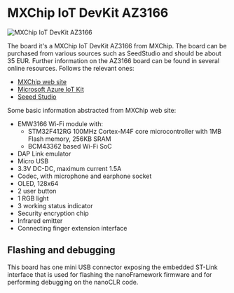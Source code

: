 # MXChip IoT DevKit AZ3166

![MXChip IoT DevKit AZ3166](stm32f4_discovery.jpg)

The board it's a MXChip IoT DevKit AZ3166 from MXChip. The board can be purchased from various sources such as SeedStudio and should be about 35 EUR. Further information on the AZ3166 board can be found in several online resources. Follows the relevant ones:

- [MXChip web site](http://mxchip.com/az3166)
- [Microsoft Azure IoT Kit](https://microsoft.github.io/azure-iot-developer-kit/)
- [Seeed Studio](https://www.seeedstudio.com/AZ3166-IOT-Developer-Kit-p-2922.html)

Some basic information abstracted from MXChip web site:

- EMW3166 Wi-Fi module with:
  - STM32F412RG 100MHz Cortex-M4F core microcontroller with 1MB Flash memory, 256KB SRAM
  - BCM43362 based Wi-Fi SoC
- DAP Link emulator
- Micro USB
- 3.3V DC-DC, maximum current 1.5A
- Codec, with microphone and earphone socket
- OLED, 128x64
- 2 user button
- 1 RGB light
- 3 working status indicator
- Security encryption chip
- Infrared emitter
- Connecting finger extension interface

## Flashing and debugging

This board has one mini USB connector exposing the embedded ST-Link interface that is used for flashing the nanoFramework firmware and for performing debugging on the nanoCLR code.
